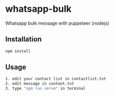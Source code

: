 # whatsapp-bulk
Whatsapp bulk message with puppeteer (nodejs)

## Installation

```bash
npm install
```

## Usage

```bash
1. edit your contact list in contactlist.txt
2. edit message in content.txt
3. type "npm run serve" in terminal
```